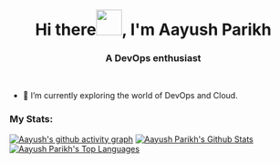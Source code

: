 <h1 align="center">Hi there<img src="https://raw.githubusercontent.com/MartinHeinz/MartinHeinz/master/wave.gif" width="45px">, I'm Aayush Parikh</h1>
<h3 align="center">A DevOps enthusiast</h3>
<br/>

- 🔭 I’m currently exploring the world of DevOps and Cloud.
### My Stats:


[![Aayush's github activity graph](https://github-readme-activity-graph.vercel.app/graph?username=aayushparikh22&theme=react-dark)](https://github.com/ashutosh00710/github-readme-activity-graph)
<a href="https://github.com/aayushparikh22/github-readme-stats"><img alt="Aayush Parikh's Github Stats" src="https://github-readme-stats.vercel.app/api?username=aayushparikh22&show_icons=true&count_private=true&theme=cobalt&hide_border=true&bg_color=0D1117"/></a><a href="https://github.com/aayushparikh22/github-readme-stats"><img alt="Aayush Parikh's Top Languages" src="https://github-readme-stats.vercel.app/api/top-langs/?username=aayushparikh22&langs_count=20&count_private=true&layout=compact&theme=cobalt&hide_border=true&bg_color=0D1117" /></a>
<br/>
